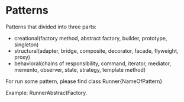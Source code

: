 # Patterns
Patterns that divided into three parts:
* creational(factory method, abstract factory, builder, prototype, singleton)
* structural(adapter, bridge, composite, decorator, facade, flyweight, proxy)
* behavioral(chains of responsibility, command, iterator, mediator, memento, observer, state, strategy, template method)

For run some pattern, please find class Runner{NameOfPattern}

Example: RunnerAbstractFactory.
